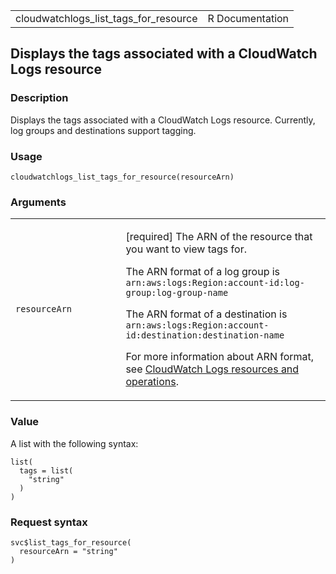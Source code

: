 <table style="width: 100%;">
<tbody>
<tr class="odd">
<td>cloudwatchlogs_list_tags_for_resource</td>
<td style="text-align: right;">R Documentation</td>
</tr>
</tbody>
</table>

## Displays the tags associated with a CloudWatch Logs resource

### Description

Displays the tags associated with a CloudWatch Logs resource. Currently,
log groups and destinations support tagging.

### Usage

    cloudwatchlogs_list_tags_for_resource(resourceArn)

### Arguments

<table>
<colgroup>
<col style="width: 35%" />
<col style="width: 65%" />
</colgroup>
<tbody>
<tr class="odd">
<td><code
id="cloudwatchlogs_list_tags_for_resource_:_resourceArn">resourceArn</code></td>
<td><p>[required] The ARN of the resource that you want to view tags
for.</p>
<p>The ARN format of a log group is
<code>arn:aws:logs:Region:account-id:log-group:log-group-name </code></p>
<p>The ARN format of a destination is
<code>arn:aws:logs:Region:account-id:destination:destination-name </code></p>
<p>For more information about ARN format, see <a
href="https://docs.aws.amazon.com/AmazonCloudWatch/latest/logs/iam-access-control-overview-cwl.html">CloudWatch
Logs resources and operations</a>.</p></td>
</tr>
</tbody>
</table>

### Value

A list with the following syntax:

    list(
      tags = list(
        "string"
      )
    )

### Request syntax

    svc$list_tags_for_resource(
      resourceArn = "string"
    )
